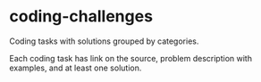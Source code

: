# coding-challenges
Coding tasks with solutions grouped by categories.

Each coding task has link on the source, problem description with examples, and at least one solution.
